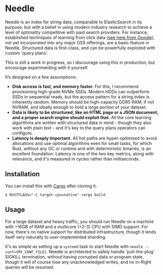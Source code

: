 # Needle

Needle is an index for string data, comparable to ElasticSearch in its purpose, but with a belief in using modern industry research to achieve a level of optimality competitive with paid search providers. For instance, established techniques of learning from click data ([see here from Google](https://static.googleusercontent.com/media/research.google.com/en//pubs/archive/36252.pdf)), not yet incorporated into any major OSS offerings, are a basic feature in Needle. Structured data is first-class, and can be powerfully exploited with custom 'query plans'.

This is still a work in progress, so I discourage using this in production, but encourage experimenting with it yourself.

It’s designed on a few assumptions:

- **Disk access is fast, and memory faster.** For this, I recommend provisioning high-grade NVMe SSDs. Modern HDDs can outperform SSDs in sequential reads, but the access pattern for a string index is inherently random. Memory should be high-capacity DDR5 RAM, if not NVRAM, and ideally enough to hold a large portion of your dataset.
- **Data is likely to be structured, like an HTML page or a JSON document, and a proper search engine should exploit that.** All the core learning algorithms are written with structured data in mind - though they also work with plain text - and it's key to the query plans operators can configure.
- **Latency is deeply important.** All hot paths are hyper-optimised to avoid allocations and use optimal algorithms even for small tasks, for which Rust, without any GC or runtime and with deterministic binaries, is an excellent foundation. Latency is one of the two key metrics, along with relevance, and it's measured in cycles rather than milliseconds.

## Installation

You can install this with [Cargo](https://cargo.rs) after cloning it:

```
$ RUSTFLAGS="-C target-cpu=native" cargo build
```

## Usage

For a large dataset and heavy traffic, you should run Needle on a machine with >16GB of RAM and a multicore (>2-3) CPU with SIMD support. For now, there's no native support for distributed infrastructure, though it lends itself very naturally to user-implemented sharding.

It's as simple as setting up a `systemd` task to start Needle with `needle --conf={MY_CONF_FILE}`. Needle is architected to safely handle 'pull-the-plug' SIGKILL termination, without having corrupted data or program state, though it will of course lose any unacknowledged writes, and no in-flight queries will be resumed.